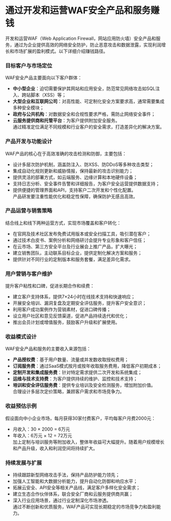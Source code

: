 # 通过开发和运营WAF安全产品和服务赚钱

开发和运营WAF（Web Application Firewall，网站应用防火墙）安全产品和服务，通过为企业提供高效的网络安全防护，防止恶意攻击和数据泄露，实现利润增长和市场扩展的盈利模式。以下详细介绍赚钱路径。

### 目标客户与市场定位  
WAF安全产品主要面向以下客户群体：  
* **中小型企业**：迫切需要保护其网站和应用安全，防范常见网络攻击如SQL注入、跨站脚本（XSS）等；  
* **大型企业和互联网公司**：对高性能、可定制化安全方案要求高，通常需要集成多种安全模块；  
* **政府与公共机构**：对数据安全和合规性要求严格，需防止网络安全事件；  
* **云服务提供商和托管平台**：为客户提供附加安全服务。  
通过精准定位满足不同规模和行业客户的安全需求，打造差异化的解决方案。

### 产品开发与功能设计  
WAF产品的核心在于高效准确的攻击检测和防御，主要包括：  
* 设计多层次防护机制，涵盖防注入、防XSS、防DDoS等多种攻击类型；  
* 集成自动化规则更新和威胁情报，保持最新的攻击识别能力；  
* 提供灵活的部署方式，如云端服务、边缘计算和本地硬件设备；  
* 支持日志分析、安全事件告警和详细报告，为客户安全运营提供数据支持；  
* 提供便捷的管理界面和API，支持客户二次开发和个性化配置。  
产品研发要注重性能优化和稳定性保障，确保防护无感且高效。

### 产品运营与销售策略  
结合线上和线下两种运营方式，实现市场覆盖和客户转化：  
* 在官网及技术社区发布免费试用版本或安全扫描工具，吸引潜在客户；  
* 通过技术白皮书、案例分析和网络研讨会提升专业形象和客户信任；  
* 在云市场、第三方安全平台及行业展会上推广产品，扩大曝光；  
* 建立销售团队，主动联系目标企业，提供定制化解决方案和服务；  
* 提供针对不同行业的定制版本和服务套餐，满足差异化需求。  

### 用户营销与客户维护  
提升客户粘性和口碑，促进长期合作和续费：  
* 建立客户支持体系，提供7×24小时在线技术支持和快速响应；  
* 开展安全培训、漏洞复盘及定期安全评估服务，提升客户安全意识；  
* 利用客户成功案例作为营销素材，促进口碑传播；  
* 设立用户社区和意见反馈渠道，促进产品持续迭代和优化；  
* 推出会员计划或增值服务，鼓励客户升级和扩展使用。  

### 收益模式设计  
WAF安全产品和服务的主要收入来源包括：  
* **产品授权费**：基于用户数量、流量或并发数收取授权费用；  
* **订阅服务费**：通过SaaS模式按月或按年收取服务费用，降低客户初期成本；  
* **定制开发和集成服务费**：针对特定需求提供二次开发和系统集成；  
* **运维与技术支持费**：为客户提供持续的维护、监控和技术支持；  
* **培训和安全评估服务费**：提供专业培训及安全检测服务，增加附加价值。  
合理设计多层次定价策略，兼顾客户需求和市场竞争力。

### 收益预估示例  
假设面向中小企业市场，每月获得30家付费客户，平均每客户月费2000元：  
* 月收入：30 × 2000 = 6万元  
* 年收入：6万元 × 12 = 72万元  
加上定制与培训服务等附加收入，整体年收益可大幅提升。随着用户规模增长和产品升级，收入和利润空间将持续扩大。

### 持续发展与扩展  
* 持续跟踪新型网络攻击手法，保持产品防护能力领先；  
* 加强人工智能和大数据分析能力，提升自动化防御和响应水平；  
* 拓展云安全、API安全等相关产品线，满足客户多样化安全需求；  
* 建立生态合作伙伴体系，联合安全厂商和云服务提供商共赢；  
* 深入行业应用场景，通过行业定制深化市场渗透。  
通过不断创新和优质服务，WAF产品可实现长期稳定的市场竞争力和盈利能力。